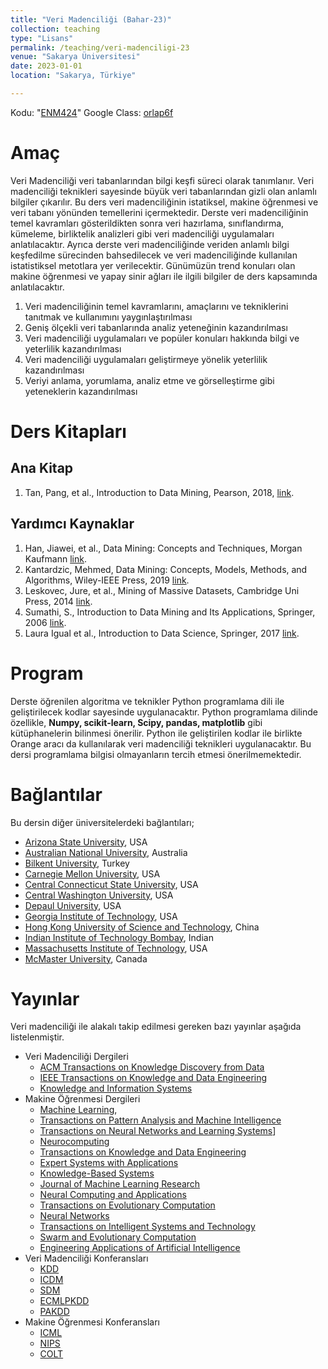 ```yaml
---
title: "Veri Madenciliği (Bahar-23)"
collection: teaching
type: "Lisans"
permalink: /teaching/veri-madenciligi-23
venue: "Sakarya Üniversitesi"
date: 2023-01-01
location: "Sakarya, Türkiye"

---
```


Kodu: "[ENM424](https://ebs.sakarya.edu.tr/Ders/Detay/573483)"
Google Class: [orlap6f](https://classroom.google.com/c/NTQyMjIzMjc1MDU3?cjc=orlap6f)

Amaç
======
Veri Madenciliği veri tabanlarından bilgi keşfi süreci olarak tanımlanır. Veri madenciliği teknikleri sayesinde büyük veri tabanlarından gizli olan anlamlı bilgiler çıkarılır. Bu ders  veri madenciliğinin istatiksel, makine öğrenmesi ve veri tabanı yönünden temellerini içermektedir. Derste veri madenciliğinin temel kavramları gösterildikten sonra veri hazırlama, sınıflandırma, kümeleme, birliktelik analizleri gibi veri madenciliği uygulamaları anlatılacaktır. Ayrıca derste veri madenciliğinde veriden anlamlı bilgi keşfedilme sürecinden bahsedilecek ve veri madenciliğinde kullanılan istatistiksel metotlara yer verilecektir. Günümüzün trend konuları olan makine öğrenmesi ve yapay sinir ağları ile ilgili bilgiler de ders kapsamında anlatılacaktır.
1.	Veri madenciliğinin temel kavramlarını, amaçlarını ve tekniklerini tanıtmak ve kullanımını yaygınlaştırılması
2.	Geniş ölçekli veri tabanlarında analiz yeteneğinin kazandırılması
3.	Veri madenciliği uygulamaları ve popüler konuları hakkında bilgi ve yeterlilik kazandırılması
4.	Veri madenciliği uygulamaları geliştirmeye yönelik yeterlilik kazandırılması
5.	Veriyi anlama, yorumlama, analiz etme ve görselleştirme gibi yeteneklerin kazandırılması

Ders Kitapları
======
Ana Kitap
---
1.	Tan, Pang, et al., Introduction to Data Mining, Pearson, 2018, [link](https://www-users.cs.umn.edu/~kumar001/dmbook/index.php).

Yardımcı Kaynaklar
---
1.	Han, Jiawei, et al., Data Mining: Concepts and Techniques, Morgan Kaufmann [link](https://www.amazon.com.tr/Data-Mining-Techniques-Jiawei-Han/dp/0123814790).
2.	Kantardzic, Mehmed, Data Mining: Concepts, Models, Methods, and Algorithms, Wiley-IEEE Press, 2019 [link](https://www.wiley.com/en-us/Data+Mining%3A+Concepts%2C+Models%2C+Methods%2C+and+Algorithms%2C+3rd+Edition-p-9781119516040).
3.	Leskovec, Jure, et al., Mining of Massive Datasets, Cambridge Uni Press, 2014 [link](http://www.mmds.org/).
4.	Sumathi, S., Introduction to Data Mining and Its Applications, Springer, 2006 [link](https://link.springer.com/book/10.1007/978-3-540-34351-6).
5.	Laura Igual et al., Introduction to Data Science, Springer, 2017 [link](https://www.springer.com/gp/book/9783319500164).

Program
=====
Derste öğrenilen algoritma ve teknikler Python programlama dili ile geliştirilecek kodlar sayesinde uygulanacaktır. Python programlama dilinde özellikle, **Numpy, scikit-learn, Scipy, pandas, matplotlib** gibi kütüphanelerin bilinmesi önerilir. Python ile geliştirilen kodlar ile birlikte Orange aracı da kullanılarak veri madenciliği teknikleri uygulanacaktır. 
Bu dersi programlama bilgisi olmayanların tercih etmesi önerilmemektedir. 

Bağlantılar
=====


Bu dersin diğer üniversitelerdeki bağlantıları;
* [Arizona State University](http://www.public.asu.edu/~huanliu/DM06F/cse572.html), USA
* [Australian National University](http://cs.anu.edu.au/courses/info/comp8400), Australia
* [Bilkent University](http://www.cs.bilkent.edu.tr/~guvenir/courses/CS558/), Turkey
* [Carnegie Mellon University](http://www.stat.cmu.edu/~cshalizi/350/), USA
* [Central Connecticut State University](http://www.ccsu.edu/datamining/courses.html), USA
* [Central Washington University](http://www.cwu.edu/~borisk/456/), USA
* [Depaul University](http://maya.cs.depaul.edu/~classes/ect584/), USA
* [Georgia Institute of Technology](http://www.cc.gatech.edu/~agray/4245fall10/), USA
* [Hong Kong University of Science and Technology](http://www.cse.ust.hk/~qyang/337/), China
* [Indian Institute of Technology Bombay](http://www.it.iitb.ac.in/~sunita/cs636/), Indian
* [Massachusetts Institute of Technology](http://ocw.mit.edu/courses/sloan-school-of-management/15-062-data-mining-spring-2003/), USA
* [McMaster University](http://www.cas.mcmaster.ca/~cs4tf3/), Canada

  

Yayınlar
=====

Veri madenciliği ile alakalı takip edilmesi gereken bazı yayınlar aşağıda listelenmiştir.

* Veri Madenciliği Dergileri 
  * [ACM Transactions on Knowledge Discovery from Data](http://dl.acm.org/citation.cfm?id=J1054&CFID=62808733&CFTOKEN=84468930)
  * [IEEE Transactions on Knowledge and Data Engineering](http://ieeexplore.ieee.org/xpl/RecentIssue.jsp?punumber=69)
  * [Knowledge and Information Systems](https://www.springer.com/journal/10115)
* Makine Öğrenmesi Dergileri
  * [Machine Learning](https://www.springer.com/journal/10994/), 
  * [Transactions on Pattern Analysis and Machine Intelligence](https://ieeexplore.ieee.org/xpl/RecentIssue.jsp?punumber=34)
  * [Transactions on Neural Networks and Learning Systems](https://ieeexplore.ieee.org/xpl/RecentIssue.jsp?punumber=5962385)]
  * [Neurocomputing](https://www.sciencedirect.com/journal/neurocomputing)
  * [Transactions on Knowledge and Data Engineering](https://ieeexplore.ieee.org/xpl/RecentIssue.jsp?punumber=69)
  * [Expert Systems with Applications](https://www.sciencedirect.com/journal/expert-systems-with-applications)
  * [Knowledge-Based Systems](https://www.sciencedirect.com/journal/knowledge-based-systems)
  * [Journal of Machine Learning Research](https://www.jmlr.org/)
  * [Neural Computing and Applications](https://www.springer.com/journal/521)
  * [Transactions on Evolutionary Computation](https://ieeexplore.ieee.org/xpl/RecentIssue.jsp?punumber=4235)
  * [Neural Networks](https://www.sciencedirect.com/journal/neural-networks)
  * [Transactions on Intelligent Systems and Technology](https://dl.acm.org/journal/tist)
  * [Swarm and Evolutionary Computation](https://www.sciencedirect.com/journal/swarm-and-evolutionary-computation)
  * [Engineering Applications of Artificial Intelligence](https://www.sciencedirect.com/journal/engineering-applications-of-artificial-intelligence)
* Veri Madenciliği Konferansları
  * [KDD](http://www.informatik.uni-trier.de/~ley/db/conf/kdd/index.html)
  * [ICDM](http://www.informatik.uni-trier.de/~ley/db/conf/icdm/index.html)
  * [SDM](http://www.informatik.uni-trier.de/~ley/db/conf/sdm/index.html)
  * [ECMLPKDD](http://www.informatik.uni-trier.de/~ley/db/conf/ecml/index.html)
  * [PAKDD](http://www.informatik.uni-trier.de/~ley/db/conf/pakdd/index.html)
* Makine Öğrenmesi Konferansları
  * [ICML](http://www.informatik.uni-trier.de/~ley/db/conf/icml/index.html)
  * [NIPS](http://books.nips.cc/)
  * [COLT](http://www.informatik.uni-trier.de/~ley/db/conf/colt/index.html)